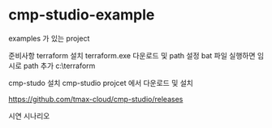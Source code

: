 # cmp-studio-example

examples 가 있는 project


준비사항
terraform 설치
terraform.exe 다운로드 및 path 설정
bat 파일 실행하면 임시로 path 추가 c:\terraform


cmp-studo 설치
cmp-studio projcet 에서 다운로드 및 설치

https://github.com/tmax-cloud/cmp-studio/releases


시연 시나리오
